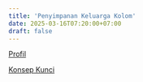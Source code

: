 ```yaml
---
title: 'Penyimpanan Keluarga Kolom'
date: 2025-03-16T07:20:00+07:00
draft: false
---
```


[Profil](./profil/)

[Konsep Kunci](./konsep-kunci/)
